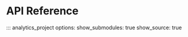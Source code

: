 # API Reference

::: analytics_project
    options:
      show_submodules: true
      show_source: true
